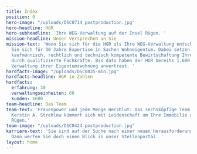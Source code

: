 ```yaml
---
title: Index
position: 0
hero-image: "/uploads/DSC0714_postproduction.jpg"
hero-headline: HGR
hero-subheadline: 'Ihre WEG-Verwaltung auf der Insel Rügen. '
mission-headline: Unser Versprechen an Sie
mission-text: 'Wenn Sie sich für die HGR als Ihre WEG-Verwaltung entscheiden, entscheiden
  Sie sich für 30 Jahre Expertise in Sachen Wohneigentum. Dabei setzen wir auf eine
  kaufmännisch, rechtlich und technisch kompetente Bewirtschaftung Ihrer Immobilie
  durch qualifizierte Fachkräfte. Bis dato haben der HGR bereits 1.600 Kunden die
  Verwaltung ihrer Eigentumswohnung anvertraut. '
hardfacts-image: "/uploads/DSC0835-min.jpg"
hardfacts-headline: HGR in Zahlen
hardfacts:
  erfahrung: 30
  verwaltungseinheiten: 60
  kunden: 1600
team-headline: Das Team
team-text: 'Frauenpower und jede Menge Herzblut: Das sechsköpfige Team rund um Geschäftsführerin
  Kerstin A. Strehlow kümmert sich mit Leidenschaft um Ihre Immobilie auf der Insel
  Rügen.'
team-image: "/uploads/DSC0424_postproduction.jpg"
karriere-text: 'Sie sind auf der Suche nach einer neuen Herausforderung in der Immobilienbranche?
  Dann werfen Sie doch einen Blick in unser Stellenportal. '
layout: home
---
```


